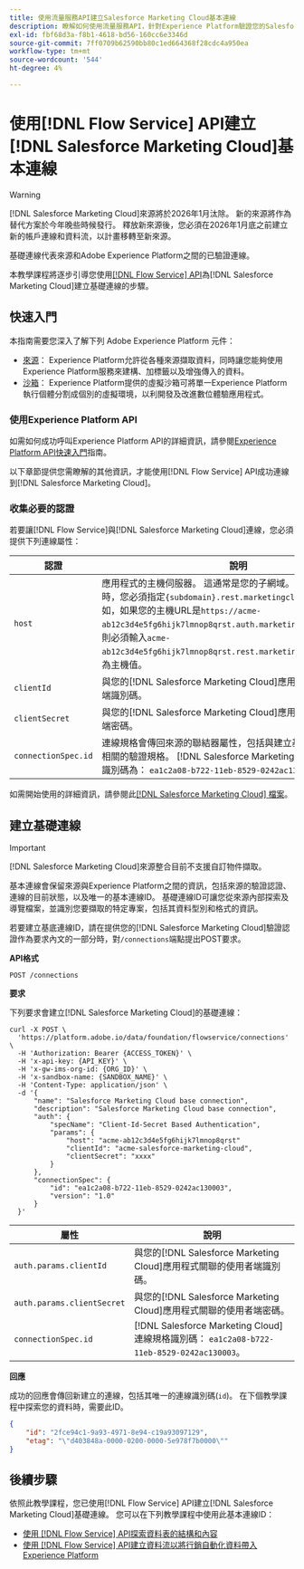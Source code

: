 ```yaml
---
title: 使用流量服務API建立Salesforce Marketing Cloud基本連線
description: 瞭解如何使用流量服務API，針對Experience Platform驗證您的Salesforce Marketing Cloud帳戶。
exl-id: fbf68d3a-f8b1-4618-bd56-160cc6e3346d
source-git-commit: 7ff0709b62590bb80c1ed664368f28cdc4a950ea
workflow-type: tm+mt
source-wordcount: '544'
ht-degree: 4%

---
```


# 使用[!DNL Flow Service] API建立[!DNL Salesforce Marketing Cloud]基本連線

>[!WARNING]
>
>[!DNL Salesforce Marketing Cloud]來源將於2026年1月汰除。 新的來源將作為替代方案於今年晚些時候發行。 釋放新來源後，您必須在2026年1月底之前建立新的帳戶連線和資料流，以計畫移轉至新來源。

基礎連線代表來源和Adobe Experience Platform之間的已驗證連線。

本教學課程將逐步引導您使用[[!DNL Flow Service] API](<https://www.adobe.io/experience-platform-apis/references/flow-service/>)為[!DNL Salesforce Marketing Cloud]建立基礎連線的步驟。

## 快速入門

本指南需要您深入了解下列 Adobe Experience Platform 元件：

* [來源](../../../../home.md)： Experience Platform允許從各種來源擷取資料，同時讓您能夠使用Experience Platform服務來建構、加標籤以及增強傳入的資料。
* [沙箱](../../../../../sandboxes/home.md)： Experience Platform提供的虛擬沙箱可將單一Experience Platform執行個體分割成個別的虛擬環境，以利開發及改進數位體驗應用程式。

### 使用Experience Platform API

如需如何成功呼叫Experience Platform API的詳細資訊，請參閱[Experience Platform API快速入門](../../../../../landing/api-guide.md)指南。

以下章節提供您需瞭解的其他資訊，才能使用[!DNL Flow Service] API成功連線到[!DNL Salesforce Marketing Cloud]。

### 收集必要的認證

若要讓[!DNL Flow Service]與[!DNL Salesforce Marketing Cloud]連線，您必須提供下列連線屬性：

| 認證 | 說明 |
| ---------- | ----------- |
| `host` | 應用程式的主機伺服器。 這通常是您的子網域。 **注意：**&#x200B;輸入`host`值時，您必須指定`{subdomain}.rest.marketingcloudapis.com`。 例如，如果您的主機URL是`https://acme-ab12c3d4e5fg6hijk7lmnop8qrst.auth.marketingcloudapis.com/`，則必須輸入`acme-ab12c3d4e5fg6hijk7lmnop8qrst.rest.marketingcloudapis.com/`作為主機值。 |
| `clientId` | 與您的[!DNL Salesforce Marketing Cloud]應用程式關聯的使用者端識別碼。 |
| `clientSecret` | 與您的[!DNL Salesforce Marketing Cloud]應用程式關聯的使用者端密碼。 |
| `connectionSpec.id` | 連線規格會傳回來源的聯結器屬性，包括與建立基礎連線和來源連線相關的驗證規格。 [!DNL Salesforce Marketing Cloud]的連線規格識別碼為： `ea1c2a08-b722-11eb-8529-0242ac130003`。 |

如需開始使用的詳細資訊，請參閱此[[!DNL Salesforce Marketing Cloud] 檔案](<https://developer.salesforce.com/docs/atlas.en-us.mc-apis.meta/mc-apis/authentication.htm>)。

## 建立基礎連線

>[!IMPORTANT]
>
>[!DNL Salesforce Marketing Cloud]來源整合目前不支援自訂物件擷取。

基本連線會保留來源與Experience Platform之間的資訊，包括來源的驗證認證、連線的目前狀態，以及唯一的基本連線ID。 基礎連線ID可讓您從來源內部探索及導覽檔案，並識別您要擷取的特定專案，包括其資料型別和格式的資訊。

若要建立基底連線ID，請在提供您的[!DNL Salesforce Marketing Cloud]驗證認證作為要求內文的一部分時，對`/connections`端點提出POST要求。

**API格式**

```https
POST /connections
```

**要求**

下列要求會建立[!DNL Salesforce Marketing Cloud]的基礎連線：

```shell
curl -X POST \
  'https://platform.adobe.io/data/foundation/flowservice/connections' \
  -H 'Authorization: Bearer {ACCESS_TOKEN}' \
  -H 'x-api-key: {API_KEY}' \
  -H 'x-gw-ims-org-id: {ORG_ID}' \
  -H 'x-sandbox-name: {SANDBOX_NAME}' \
  -H 'Content-Type: application/json' \
  -d '{
      "name": "Salesforce Marketing Cloud base connection",
      "description": "Salesforce Marketing Cloud base connection",
      "auth": {
          "specName": "Client-Id-Secret Based Authentication",
          "params": {
              "host": "acme-ab12c3d4e5fg6hijk7lmnop8qrst"
              "clientId": "acme-salesforce-marketing-cloud",
              "clientSecret": "xxxx"
          }
      },
      "connectionSpec": {
          "id": "ea1c2a08-b722-11eb-8529-0242ac130003",
          "version": "1.0"
      }
  }'
```

| 屬性 | 說明 |
| -------- | ----------- |
| `auth.params.clientId` | 與您的[!DNL Salesforce Marketing Cloud]應用程式關聯的使用者端識別碼。 |
| `auth.params.clientSecret` | 與您的[!DNL Salesforce Marketing Cloud]應用程式關聯的使用者端密碼。 |
| `connectionSpec.id` | [!DNL Salesforce Marketing Cloud]連線規格識別碼： `ea1c2a08-b722-11eb-8529-0242ac130003`。 |

**回應**

成功的回應會傳回新建立的連線，包括其唯一的連線識別碼(`id`)。 在下個教學課程中探索您的資料時，需要此ID。

```json
{
    "id": "2fce94c1-9a93-4971-8e94-c19a93097129",
    "etag": "\"d403848a-0000-0200-0000-5e978f7b0000\""
}
```

## 後續步驟

依照此教學課程，您已使用[!DNL Flow Service] API建立[!DNL Salesforce Marketing Cloud]基礎連線。 您可以在下列教學課程中使用此基本連線ID：

* [使用 [!DNL Flow Service] API探索資料表的結構和內容](../../explore/tabular.md)
* [使用 [!DNL Flow Service] API建立資料流以將行銷自動化資料帶入Experience Platform](../../collect/marketing-automation.md)
